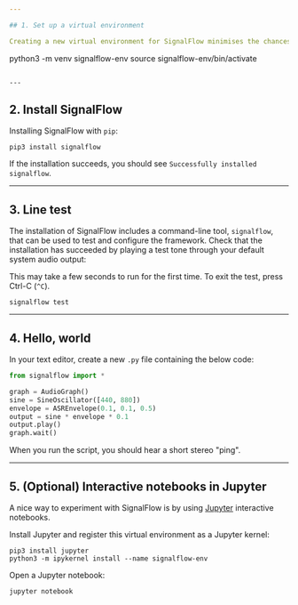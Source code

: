 ```yaml
---

## 1. Set up a virtual environment

Creating a new virtual environment for SignalFlow minimises the chances of conflict with other local Python installs.

```
python3 -m venv signalflow-env
source signalflow-env/bin/activate
```

---
```


## 2. Install SignalFlow

Installing SignalFlow with `pip`:

```shell
pip3 install signalflow
```

If the installation succeeds, you should see `Successfully installed signalflow`.

---

## 3. Line test

The installation of SignalFlow includes a command-line tool, `signalflow`, that can be used to test and configure the framework. Check that the installation has succeeded by playing a test tone through your default system audio output:

This may take a few seconds to run for the first time. To exit the test, press Ctrl-C (`^C`).

```
signalflow test
```

---

## 4. Hello, world

In your text editor, create a new `.py` file containing the below code:

```python
from signalflow import *

graph = AudioGraph()
sine = SineOscillator([440, 880])
envelope = ASREnvelope(0.1, 0.1, 0.5)
output = sine * envelope * 0.1
output.play()
graph.wait()
```

When you run the script, you should hear a short stereo "ping".

---

## 5. (Optional) Interactive notebooks in Jupyter

A nice way to experiment with SignalFlow is by using [Jupyter](https://jupyter.org/) interactive notebooks.

Install Jupyter and register this virtual environment as a Jupyter kernel: 

```shell
pip3 install jupyter
python3 -m ipykernel install --name signalflow-env
```

Open a Jupyter notebook:

```
jupyter notebook
```

